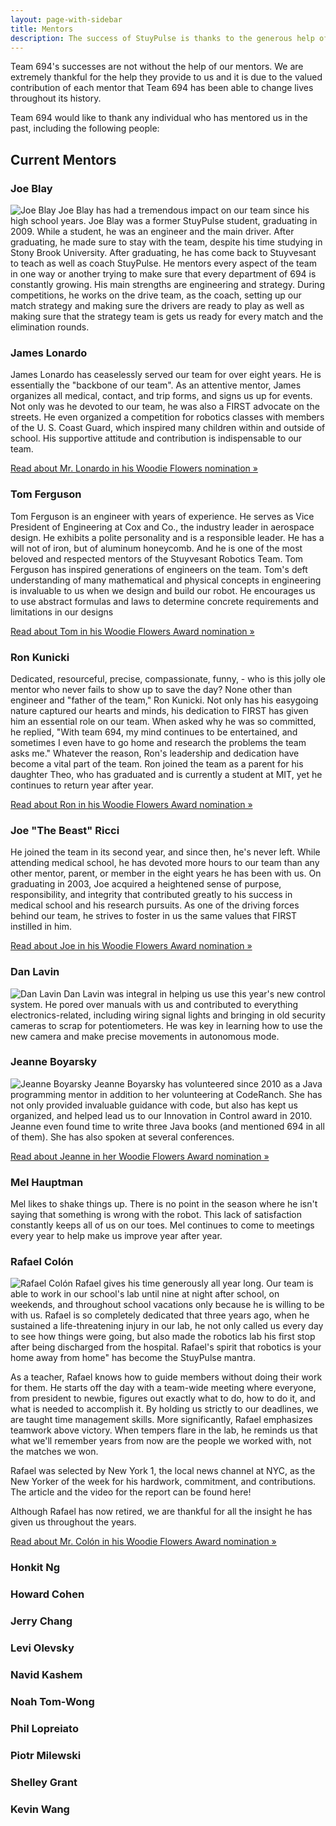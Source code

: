 ```yaml
---
layout: page-with-sidebar
title: Mentors
description: The success of StuyPulse is thanks to the generous help of our mentors, who tutor, assist, and teach us.
---
```

Team 694's successes are not without the help of our mentors. We are extremely thankful for the help they provide to us and it is due to the valued contribution of each mentor that Team 694 has been able to change lives throughout its history.

Team 694 would like to thank any individual who has mentored us in the past, including the following people:

## Current Mentors

### Joe Blay
<div markdown="1" class="ec-description">
<img src="https://stuypulse.nyc3.cdn.digitaloceanspaces.com/site/img/Blay.jpg" class="ec-photo" alt="Joe Blay">
Joe Blay has had a tremendous impact on our team since his high school years. Joe Blay was a former StuyPulse student, graduating in 2009. While a student, he was an engineer and the main driver. After graduating, he made sure to stay with the team, despite his time studying in Stony Brook University. After graduating, he has come back to Stuyvesant to teach as well as coach StuyPulse. He mentors every aspect of the team in one way or another trying to make sure that every department of 694 is constantly growing. His main strengths are engineering and strategy. During competitions, he works on the drive team, as the coach, setting up our match strategy and making sure the drivers are ready to play as well as making sure that the strategy team is gets us ready for every match and the elimination rounds.
</div>

### James Lonardo
<div markdown="1" class="ec-description">
James Lonardo has ceaselessly served our team for over eight years. He is essentially the "backbone of our team". As an attentive mentor, James organizes all medical, contact, and trip forms, and signs us up for events. Not only was he devoted to our team, he was also a FIRST advocate on the streets. He even organized a competition for robotics classes with members of the U. S. Coast Guard, which inspired many children within and outside of school. His supportive attitude and contribution is indispensable to our team.

[Read about Mr. Lonardo in his Woodie Flowers nomination &raquo;](https://stuypulse.nyc3.digitaloceanspaces.com/site/woodieflowers/lonardo.pdf)
</div>

### Tom Ferguson
<div markdown="1" class="ec-description">
Tom Ferguson is an engineer with years of experience. He serves as Vice President of Engineering at Cox and Co., the industry leader in aerospace design. He exhibits a polite personality and is a responsible leader. He has a will not of iron, but of aluminum honeycomb. And he is one of the most beloved and respected mentors of the Stuyvesant Robotics Team. Tom Ferguson has inspired generations of engineers on the team. Tom's deft understanding of many mathematical and physical concepts in engineering is invaluable to us when we design and build our robot. He encourages us to use abstract formulas and laws to determine concrete requirements and limitations in our designs

[Read about Tom in his Woodie Flowers Award nomination &raquo;](/about/mentors/woodieflowers/tom)
</div>

### Ron Kunicki
<div markdown="1" class="ec-description">
Dedicated, resourceful, precise, compassionate, funny, - who is this jolly ole mentor who never fails to show up to save the day? None other than engineer and "father of the team," Ron Kunicki. Not only has his easygoing nature captured our hearts and minds, his dedication to FIRST has given him an essential role on our team. When asked why he was so committed, he replied, "With team 694, my mind continues to be entertained, and sometimes I even have to go home and research the problems the team asks me." Whatever the reason, Ron's leadership and dedication have become a vital part of the team. Ron joined the team as a parent for his daughter Theo, who has graduated and is currently a student at MIT, yet he continues to return year after year.

[Read about Ron in his Woodie Flowers Award nomination &raquo;](/about/mentors/woodieflowers/ron)
</div>

### Joe "The Beast" Ricci
<div markdown="1" class="ec-description">
He joined the team in its second year, and since then, he's never left. While attending medical school, he has devoted more hours to our team than any other mentor, parent, or member in the eight years he has been with us. On graduating in 2003, Joe acquired a heightened sense of purpose, responsibility, and integrity that contributed greatly to his success in medical school and his research pursuits. As one of the driving forces behind our team, he strives to foster in us the same values that FIRST instilled in him.

[Read about Joe in his Woodie Flowers Award nomination &raquo;](/about/mentors/woodieflowers/joe)
</div>

### Dan Lavin
<div markdown="1" class="ec-description">
<img src="/img/mentors/dan.jpg" class="ec-photo" alt="Dan Lavin">
Dan Lavin was integral in helping us use this year's new control system. He pored over manuals with us and contributed to everything electronics-related, including wiring signal lights and bringing in old security cameras to scrap for potentiometers. He was key in learning how to use the new camera and make precise movements in autonomous mode.
</div>

### Jeanne Boyarsky
<div markdown="1" class="ec-description">
<img src="/img/mentors/jeanne.jpg" class="ec-photo" alt="Jeanne Boyarsky">
Jeanne Boyarsky has volunteered since 2010 as a Java programming mentor in addition to her volunteering at CodeRanch. She has not only provided invaluable guidance with code, but also has kept us organized, and helped lead us to our Innovation in Control award in 2010. Jeanne even found time to write three Java books (and mentioned 694 in all of them). She has also spoken at several conferences.

[Read about Jeanne in her Woodie Flowers Award nomination &raquo;](/about/mentors/woodieflowers/jeanne)
</div>

### Mel Hauptman
<div markdown="1" class="ec-description">
Mel likes to shake things up. There is no point in the season where he isn't saying that something is wrong with the robot. This lack of satisfaction constantly keeps all of us on our toes. Mel continues to come to meetings every year to help make us improve year after year.
</div>

### Rafael Colón
<div markdown="1" class="ec-description">
<img src="/img/mentors/colon.jpg" class="ec-photo" alt="Rafael Colón">
Rafael gives his time generously all year long. Our team is able to work in our school's lab until nine at night after school, on weekends, and throughout school vacations only because he is willing to be with us. Rafael is so completely dedicated that three years ago, when he sustained a life-threatening injury in our lab, he not only called us every day to see how things were going, but also made the robotics lab his first stop after being discharged from the hospital. Rafael's spirit that robotics is your home away from home" has become the StuyPulse mantra.

As a teacher, Rafael knows how to guide members without doing their work for them. He starts off the day with a team-wide meeting where everyone, from president to newbie, figures out exactly what to do, how to do it, and what is needed to accomplish it. By holding us strictly to our deadlines, we are taught time management skills. More significantly, Rafael emphasizes teamwork above victory. When tempers flare in the lab, he reminds us that what we'll remember years from now are the people we worked with, not the matches we won.

Rafael was selected by New York 1, the local news channel at NYC, as the New Yorker of the week for his hardwork, commitment, and contributions. The article and the video for the report can be found here!

Although Rafael has now retired, we are thankful for all the insight he has given us throughout the years.

[Read about Mr. Colón in his Woodie Flowers Award nomination &raquo;](/about/mentors/woodieflowers/colon)
</div>

### Honkit Ng

### Howard Cohen

### Jerry Chang

### Levi Olevsky

### Navid Kashem

### Noah Tom-Wong

### Phil Lopreiato

### Piotr Milewski

### Shelley Grant

### Kevin Wang
